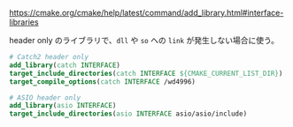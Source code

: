 https://cmake.org/cmake/help/latest/command/add_library.html#interface-libraries

header only のライブラリで、`dll` や `so` への `link` が発生しない場合に使う。

```CMake
# Catch2 header only
add_library(catch INTERFACE)
target_include_directories(catch INTERFACE ${CMAKE_CURRENT_LIST_DIR})
target_compile_options(catch INTERFACE /wd4996)
```

```CMake
# ASIO header only
add_library(asio INTERFACE)
target_include_directories(asio INTERFACE asio/asio/include)
```
